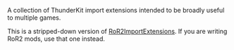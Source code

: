 A collection of ThunderKit import extensions intended to be broadly useful to multiple games.

This is a stripped-down version of [RoR2ImportExtensions](https://github.com/risk-of-thunder/RoR2ImportExtensions).  If you are writing RoR2 mods, use that one instead.

